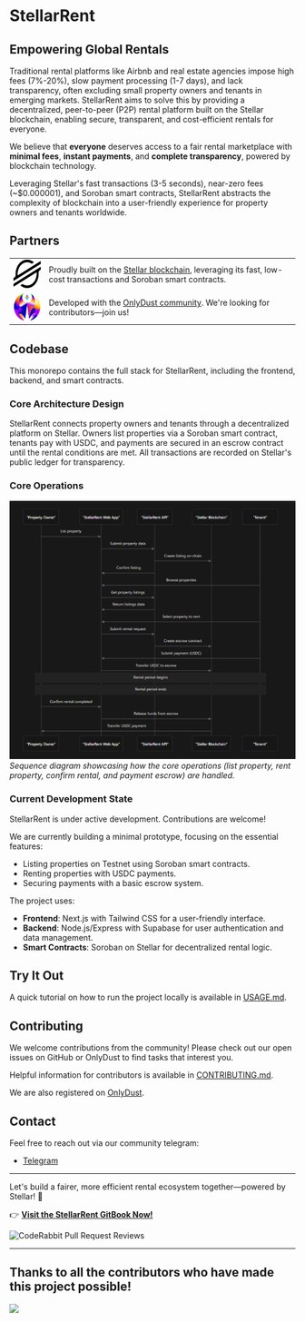 # StellarRent

## Empowering Global Rentals

Traditional rental platforms like Airbnb and real estate agencies impose high fees (7%-20%), slow payment processing (1-7 days), and lack transparency, often excluding small property owners and tenants in emerging markets. StellarRent aims to solve this by providing a decentralized, peer-to-peer (P2P) rental platform built on the Stellar blockchain, enabling secure, transparent, and cost-efficient rentals for everyone.

We believe that **everyone** deserves access to a fair rental marketplace with **minimal fees**, **instant payments**, and **complete transparency**, powered by blockchain technology.

Leveraging Stellar's fast transactions (3-5 seconds), near-zero fees (~$0.000001), and Soroban smart contracts, StellarRent abstracts the complexity of blockchain into a user-friendly experience for property owners and tenants worldwide.

## Partners

<table>
  <tr>
    <td width="100" align="center"><img src="./assets/stellarlogo.svg" height="50" width="auto" style="max-width: 100%;"></td>
    <td width="800">Proudly built on the <a href="https://www.stellar.org/">Stellar blockchain</a>, leveraging its fast, low-cost transactions and Soroban smart contracts.</td>
  </tr>
  <tr>
    <td width="100" align="center"><img src="./assets/onlydustlogo.svg" height="50" width="auto" style="max-width: 100%;"></td>
    <td width="800">Developed with the <a href="./assets/stellarlogo.svg">OnlyDust community</a>. We're looking for contributors—join us!</td>
  </tr>
</table>

## Codebase

This monorepo contains the full stack for StellarRent, including the frontend, backend, and smart contracts.

### Core Architecture Design

StellarRent connects property owners and tenants through a decentralized platform on Stellar. Owners list properties via a Soroban smart contract, tenants pay with USDC, and payments are secured in an escrow contract until the rental conditions are met. All transactions are recorded on Stellar's public ledger for transparency.

### Core Operations

![Diagram showing the overall architecture of StellarRent, including core actions: list property, rent property, and confirm rental.](assets/flow-stellar-rent.png)  
*Sequence diagram showcasing how the core operations (list property, rent property, confirm rental, and payment escrow) are handled.*

### Current Development State

StellarRent is under active development. Contributions are welcome!

We are currently building a minimal prototype, focusing on the essential features:
- Listing properties on Testnet using Soroban smart contracts.
- Renting properties with USDC payments.
- Securing payments with a basic escrow system.

The project uses:
- **Frontend**: Next.js with Tailwind CSS for a user-friendly interface.
- **Backend**: Node.js/Express with Supabase for user authentication and data management.
- **Smart Contracts**: Soroban on Stellar for decentralized rental logic.

## Try It Out

A quick tutorial on how to run the project locally is available in [USAGE.md](./USAGE.md).

## Contributing

We welcome contributions from the community! Please check out our open issues on GitHub or OnlyDust to find tasks that interest you.

Helpful information for contributors is available in [CONTRIBUTING.md](./CONTRIBUTING.md).

We are also registered on [OnlyDust](https://app.onlydust.com/projects/stellarrent).

## Contact

Feel free to reach out via our community telegram:
- [Telegram](https://t.me/stellarentdevs)

---

Let's build a fairer, more efficient rental ecosystem together—powered by Stellar! 🌟

👉 **[Visit the StellarRent GitBook Now!](https://stellar-rent.gitbook.io/stellar-rent)**

![CodeRabbit Pull Request Reviews](https://img.shields.io/coderabbit/prs/github/Stellar-Rent/stellar-rent?utm_source=oss&utm_medium=github&utm_campaign=Stellar-Rent%2Fstellar-rent&labelColor=171717&color=FF570A&link=https%3A%2F%2Fcoderabbit.ai&label=CodeRabbit+Reviews)

---

## **Thanks to all the contributors who have made this project possible!**
<a href="https://github.com/Stellar-Rent/stellar-rent/graphs/contributors">
  <img src="https://contrib.rocks/image?repo=Stellar-Rent/stellar-rent" />
</a>
